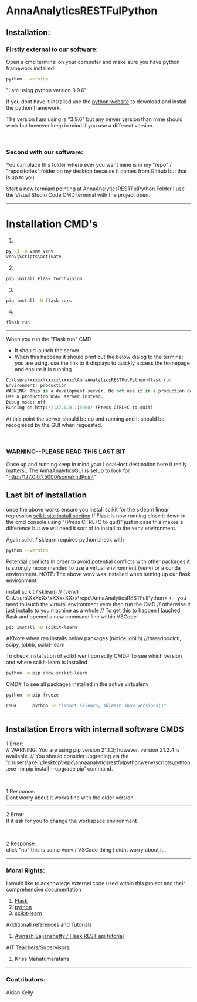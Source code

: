 # AnnaAnalyticsRESTFulPython

## Installation:
### Firstly external to our software:
Open a cmd terminal on your computer and make sure you have python framework installed
```bash
python --version
```

"I am using python version 3.9.6"

If you dont have it installed use the [python website](https://www.python.org/downloads/) to download and install the python framework.

The version I am using is "3.9.6" but any newer version than mine should work but however keep in mind if you use a different version. 

<br>

### Second with our software:

You can place this folder where ever you want mine is in my "repo" / "repositories" folder on my desktop because it comes from Github but that is up to you. 

Start a new termianl pointing at AnnaAnalyticsRESTFulPython Folder 
I use the Visual Studio Code CMD terminal with the project open.

---
# Installation CMD's
 
1)
```bash
py -3 -m venv venv
venv\Scripts\activate
```
2)
```bash
pip install Flask torchvision
```

3)
```bash
pip install -U flask-cors
```

4) 
```bash
flask run
```

---

When you run the "Flask run" CMD
 - It should launch the server.
 - When this happens it should print out the below dialog to the terminal you are using. use the link to it displays to quickly access the homepage and ensure it is running 

```python
C:\Users\xxxxx\xxxxx\xxxxx\AnnaAnalyticsRESTFulPython>flask run
Environment: production
WARNING: This is a development server. Do not use it in a production deployment.
Use a production WSGI server instead.
Debug mode: off
Running on http://127.0.0.1:5000/ (Press CTRL+C to quit)
```

At this point the server should be up and running and it should be recognised by the GUI when requested.


<br>

### WARNING--PLEASE READ THIS LAST BIT
Once up and running keep in mind your LocalHost destination here it really matters.. 
The AnnaAnalyticsGUI is setup to look for 
"http://127.0.0.1:5000/someEndPoint"


## Last bit of installation
once the above works ensure you install scikit for the sklearn linear regression
[scikit site install section](https://scikit-learn.org/stable/install.html )
If Flask is now running close it down in the cmd console using "(Press CTRL+C to quit)" just in case this makes a difference but we will need it sort of to install to the venv environment.

Again scikit / sklearn requires python check with 
```bash
python --version
```

Potential conflicts
In order to avoid potential conflicts with other packages it is strongly recommended to use a virtual environment (venv) or a conda environment.
NOTE: The above venv was installed when setting up our flask environment




install scikit / sklearn
    // (venv) C:\Users\XxXxXx\xXXxxXXxx\repo\AnnaAnalyticsRESTFulPython>  <-- you need to lauch the virtural environment venv then run the CMD
    // otherwise it just installs to you machine as a whole
    // To get this to happen I lauched flask and opened a new command line within VSCode
```bash
pip install -U scikit-learn
```

AKNote when ran installs below packages    (notice joblib)
    //threadpoolctl, scipy, joblib, scikit-learn

To check installation of scikit went correctly
CMD#  To see which version and where scikit-learn is installed
```bash
python -m pip show scikit-learn 
```

CMD# To see all packages installed in the active virtualenv   
```bash
python -m pip freeze
```

```bash
CMD#      python -c "import sklearn; sklearn.show_versions()"
```



---

## Installation Errors with internall software CMDS

1 Error: <br>
// WARNING: You are using pip version 21.1.3; however, version 21.2.4 is available.
// You should consider upgrading via the 'c:\users\akell\desktop\repo\annaanalyticsrestfulpython\venv\scripts\python.exe -m pip install --upgrade pip' command.

<br>

1 Response:  <br>
Dont worry about it works fine with the older version


---

2 Error:  <br>
    If it ask for you to change the workspace environment
    
<br>

2 Response:  <br>
click "no"
this is some Venv / VSCode thing I didnt worry about it..





<!-- ---

### Copyrights: 

I should write somthing here 

-->


---

### Moral Rights:

I would like to acknowlege external code used within this project and their comprehensive documentation
1. [Flask](https://flask.palletsprojects.com/en/2.0.x/)
2. [python](https://www.python.org/)
3. [scikit-learn](https://scikit-learn.org/stable/index.html)


Additionall references and Tutorials
1. [Avinash Sajjanshetty / Flask REST api tutorial](https://colab.research.google.com/github/pytorch/tutorials/blob/gh-pages/_downloads/6c042f3d39855d2a2de414758e5f9836/flask_rest_api_tutorial.ipynb)


AIT Teachers/Supervisors:
1. Kriss Mahatumaratana


---

### Contributors:

Aidan Kelly
